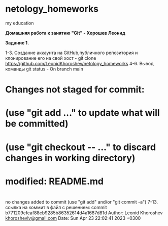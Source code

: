 # netology_homeworks
my education

**Домашняя работа к занятию "Git" - Хорошев Леонид**

**Задание 1.**

1-3. Создание аккаунта на GitHub,публичного репозитория и клонирование его на свой хост - git clone https://github.com/LeonidKhoroshev/netology_homeworks 
4-6. Вывод команды git status - On branch main
# Changes not staged for commit:
#   (use "git add <file>..." to update what will be committed)
#   (use "git checkout -- <file>..." to discard changes in working directory)
#
#       modified:   README.md
#
no changes added to commit (use "git add" and/or "git commit -a")
7-13. ссылка на коммит в файл с решением:
commit b771209cfcaf88cb9285b86352614d4a1687d81d
Author: Leonid Khoroshev <khoroshevlv@gmail.com>
Date:   Sun Apr 23 22:02:41 2023 +0300
 
